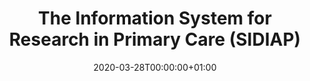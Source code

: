 ---
title: "The Information System for Research in Primary Care (SIDIAP)"
subtitle: ""
summary: "The Information System for Research in Primary Care (SIDIAP; www.sidiap.org) is a primary care records database that covers approximatly 80% of the population of Catalonia, North-East Spain. Healthcare is universal and tax-payer funded in the region, and primary care physicians are gatekeepers for all care and responsible for repeat prescriptions. "
owner:
    organisation: "IDIAPJGol"
    lead: "Sergio Fernández Bertolín"
    alternate: "Edward Burn, Talita Duarte Salles"
country: "Spain"
type: "General practice electronic health records, Inpatient Hospital electronic health records"
omop: "CDM v5.3"
dbms: "Postgres"
patient_count: "6m "
has_covid: "N"
first_time: "Yes"
data_history: "2006 – "
references: ["Bolíbar B, Fina Avilés F, Morros R, Del Mar Garcia-Gil M, Hermosilla E, Ramos R, et al. Base de datos SIDIAP: La historia clínica informatizada de Atención Primaria como fuente de información para la investigación epidemiológica. Med Clin (Barc). 19 de mayo de 2012;138(14):617-21. "]

authors: 
    - "Sergio Fernández Bertolín"
tags: []
categories: ["dataset"]
date: 2020-03-28T00:00:00+01:00
lastmod: 2020-03-28T00:00:00+01:00
featured: false
draft: true

links:
    - icon: globe
      icon_pack: fas
      name: More information
      url: ""
image:
      placement: 1
      caption: ""
      focal_point: ""
      preview_only: false
      alt_text: ""
projects: []
---